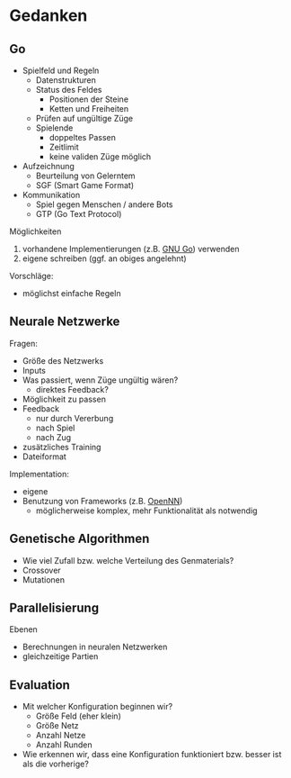 # Gedanken

## Go

* Spielfeld und Regeln
    * Datenstrukturen
    * Status des Feldes
        * Positionen der Steine
        * Ketten und Freiheiten
    * Prüfen auf ungültige Züge
    * Spielende
        * doppeltes Passen
        * Zeitlimit
        * keine validen Züge möglich
* Aufzeichnung
    * Beurteilung von Gelerntem
    * SGF (Smart Game Format)
* Kommunikation
    * Spiel gegen Menschen / andere Bots
    * GTP (Go Text Protocol)

Möglichkeiten

1. vorhandene Implementierungen (z.B. [GNU Go]) verwenden
2. eigene schreiben (ggf. an obiges angelehnt)

[GNU Go]: https://www.gnu.org/software/gnugo/

Vorschläge:

* möglichst einfache Regeln


## Neurale Netzwerke

Fragen:

* Größe des Netzwerks
* Inputs
* Was passiert, wenn Züge ungültig wären?
    * direktes Feedback?
* Möglichkeit zu passen
* Feedback
    * nur durch Vererbung
    * nach Spiel
    * nach Zug
* zusätzliches Training
* Dateiformat

Implementation:

* eigene
* Benutzung von Frameworks (z.B. [OpenNN])
    * möglicherweise komplex, mehr Funktionalität als notwendig 

[OpenNN]: http://www.intelnics.com/opennn/

## Genetische Algorithmen

* Wie viel Zufall bzw. welche Verteilung des Genmaterials?
* Crossover
* Mutationen


## Parallelisierung

Ebenen

* Berechnungen in neuralen Netzwerken
* gleichzeitige Partien


## Evaluation

* Mit welcher Konfiguration beginnen wir?
    * Größe Feld (eher klein)
    * Größe Netz
    * Anzahl Netze
    * Anzahl Runden
* Wie erkennen wir, dass eine Konfiguration funktioniert bzw. besser ist als
  die vorherige?
